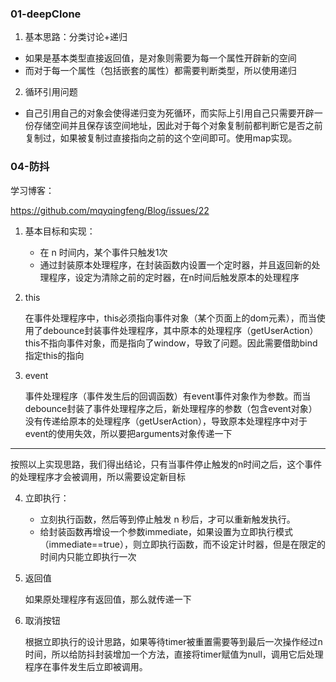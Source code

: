 ### 01-deepClone
1. 基本思路：分类讨论+递归
- 如果是基本类型直接返回值，是对象则需要为每一个属性开辟新的空间
- 而对于每一个属性（包括嵌套的属性）都需要判断类型，所以使用递归
2. 循环引用问题
- 自己引用自己的对象会使得递归变为死循环，而实际上引用自己只需要开辟一份存储空间并且保存该空间地址，因此对于每个对象复制前都判断它是否之前复制过，如果被复制过直接指向之前的这个空间即可。使用map实现。

### 04-防抖

学习博客：

https://github.com/mqyqingfeng/Blog/issues/22

1. 基本目标和实现：

   - 在 n 时间内，某个事件只触发1次
   - 通过封装原本处理程序，在封装函数内设置一个定时器，并且返回新的处理程序，设定为清除之前的定时器，在n时间后触发原本的处理程序

2. this

   在事件处理程序中，this必须指向事件对象（某个页面上的dom元素），而当使用了debounce封装事件处理程序，其中原本的处理程序（getUserAction）this不指向事件对象，而是指向了window，导致了问题。因此需要借助bind指定this的指向

3. event

   事件处理程序（事件发生后的回调函数）有event事件对象作为参数。而当debounce封装了事件处理程序之后，新处理程序的参数（包含event对象）没有传递给原本的处理程序（getUserAction），导致原本处理程序中对于event的使用失效，所以要把arguments对象传递一下

---

按照以上实现思路，我们得出结论，只有当事件停止触发的n时间之后，这个事件的处理程序才会被调用，所以需要设定新目标

4. 立即执行：
   - 立刻执行函数，然后等到停止触发 n 秒后，才可以重新触发执行。
   - 给封装函数再增设一个参数immediate，如果设置为立即执行模式（immediate==true），则立即执行函数，而不设定计时器，但是在限定的时间内只能立即执行一次

5. 返回值

   如果原处理程序有返回值，那么就传递一下

6. 取消按钮

   根据立即执行的设计思路，如果等待timer被重置需要等到最后一次操作经过n时间，所以给防抖封装增加一个方法，直接将timer赋值为null，调用它后处理程序在事件发生后立即被调用。